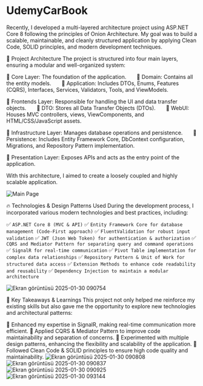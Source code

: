 # UdemyCarBook

Recently, I developed a multi-layered architecture project using ASP.NET Core 8 following the principles of Onion Architecture. My goal was to build a scalable, maintainable, and cleanly structured application by applying Clean Code, SOLID principles, and modern development techniques.

🎯 Project Architecture
The project is structured into four main layers, ensuring a modular and well-organized system:

🔹 Core Layer: The foundation of the application.
      📌 Domain: Contains all the entity models.
      📌 Application: Includes DTOs, Enums, Features (CQRS), Interfaces, Services, Validators, Tools, and ViewModels.

🔹 Frontends Layer: Responsible for handling the UI and data transfer objects.
      📌 DTO: Stores all Data Transfer Objects (DTOs).
      📌 WebUI: Houses MVC controllers, views, ViewComponents, and HTML/CSS/JavaScript assets.

🔹 Infrastructure Layer: Manages database operations and persistence.
      📌 Persistence: Includes Entity Framework Core, DbContext configuration, Migrations, and Repository Pattern implementation.

🔹 Presentation Layer: Exposes APIs and acts as the entry point of the application.

With this architecture, I aimed to create a loosely coupled and highly scalable application.

![Main Page](https://github.com/user-attachments/assets/21d4c8d9-5b66-4769-9ea5-2f4d20b3de1f)

🔥 Technologies & Design Patterns Used
During the development process, I incorporated various modern technologies and best practices, including:

✅ `ASP.NET Core 8 (MVC & API)`
✅ `Entity Framework Core for database management (Code-First approach)`
✅ `FluentValidation for robust input validation`
✅ `JWT (Json Web Token) for authentication & authorization`
✅ `CQRS and Mediator Pattern for separating query and command operations`
✅ `SignalR for real-time communication`
✅ `Pivot Table implementation for complex data relationships`
✅ `Repository Pattern & Unit of Work for structured data access`
✅ `Extension Methods to enhance code readability and reusability`
✅ `Dependency Injection to maintain a modular architecture`

![Ekran görüntüsü 2025-01-30 090754](https://github.com/user-attachments/assets/64ecef1c-8e56-4882-b826-fd5c3448e056)

🚀 Key Takeaways & Learnings
This project not only helped me reinforce my existing skills but also gave me the opportunity to explore new technologies and architectural patterns:

🔹 Enhanced my expertise in SignalR, making real-time communication more efficient.
🔹 Applied CQRS & Mediator Pattern to improve code maintainability and separation of concerns.
🔹 Experimented with multiple design patterns, enhancing the flexibility and scalability of the application.
🔹 Followed Clean Code & SOLID principles to ensure high code quality and maintainability.
![Ekran görüntüsü 2025-01-30 090808](https://github.com/user-attachments/assets/e975416b-bf81-4578-9b28-4997d6dc0be8)
![Ekran görüntüsü 2025-01-30 090837](https://github.com/user-attachments/assets/db186238-c920-4c74-ad3c-abfbd725d963)
![Ekran görüntüsü 2025-01-30 090925](https://github.com/user-attachments/assets/0903b5b9-2a30-44a7-8a13-e0f412f615e4)
![Ekran görüntüsü 2025-01-30 093144](https://github.com/user-attachments/assets/7e173657-244e-4503-9ac5-bd38326475df)



